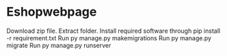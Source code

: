 # Eshopwebpage
Download zip file.
Extract folder.
Install required software through pip install -r requirement.txt 
Run py manage.py makemigrations
Run py manage.py migrate
Run py manage.py runserver
